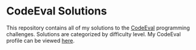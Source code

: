 # CodeEval Solutions

This repository contains all of my solutions to the [CodeEval](www.codeeval.com) programming challenges. Solutions are categorized by difficulty level. My CodeEval profile can be viewed [here](https://www.codeeval.com/profile/mattpritchard4/).
